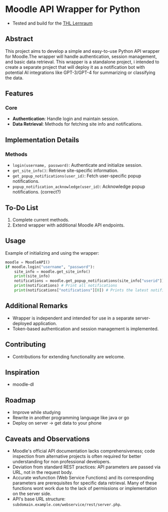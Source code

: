# Moodle API Wrapper for Python

- Tested and build for the [THL Lernraum](https://lernraum.th-luebeck.de/)

## Abstract

This project aims to develop a simple and easy-to-use Python API wrapper for Moodle.The wrapper will handle authentication, session management, and basic data retrieval. This wrapper is a standalone project, i intended to create a separate project that will deploy it as a notification bot with potential AI integrations like GPT-3/GPT-4 for summarizing or classifying the data.

## Features

### Core
- **Authentication**: Handle login and maintain session.
- **Data Retrieval**: Methods for fetching site info and notifications.

## Implementation Details

### Methods
- `login(username, password)`: Authenticate and initialize session.
- `get_site_info()`: Retrieve site-specific information.
- `get_popup_notifications(user_id)`: Fetch user-specific popup notifications.
- `popup_notification_acknowledge(user_id)`: Acknowledge popup notifications. (correct?)

## To-Do List
1. Complete current methods.
2. Extend wrapper with additional Moodle API endpoints.

## Usage

Example of initializing and using the wrapper:

```python
moodle = MoodleAPI()
if moodle.login("username", "password"):
    site_info = moodle.get_site_info()
    print(site_info)
    notifications = moodle.get_popup_notifications(site_info["userid"])
    print(notifications) # Print all notifications
    print(notifications["notifications"][0]) # Prints the latest notification
```

## Additional Remarks
- Wrapper is independent and intended for use in a separate server-deployed application.
- Token-based authentication and session management is implemented.
  
## Contributing
- Contributions for extending functionality are welcome.

## Inspiration

- moodle-dl

## Roadmap
- Improve while studying
- Rewrite in another programming language like java or go
- Deploy on server -> get data to your phone

## Caveats and Observations

- Moodle's official API documentation lacks comprehensiveness; code inspection from alternative projects is often required for better understanding for non professional developers.
- Deviation from standard REST practices: API parameters are passed via URL, not in the request body.
- Accurate wsfunction (Web Service Functions) and its corresponding parameters are prerequisites for specific data retrieval. Many of these functions wont work due to the lack of permissions or implementation on the server side.
- API's base URL structure: `subdomain.example.com/webservice/rest/server.php`.